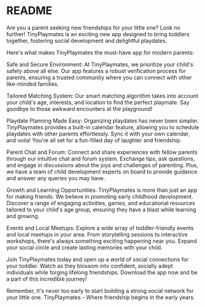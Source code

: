 # README

Are you a parent seeking new friendships for your little one? Look no further! TinyPlaymates is an exciting new app designed to bring toddlers together, fostering social development and delightful playdates.

Here's what makes TinyPlaymates the must-have app for modern parents:

Safe and Secure Environment: At TinyPlaymates, we prioritize your child's safety above all else. Our app features a robust verification process for parents, ensuring a trusted community where you can connect with other like-minded families.

Tailored Matching System: Our smart matching algorithm takes into account your child's age, interests, and location to find the perfect playmate. Say goodbye to those awkward encounters at the playground!

Playdate Planning Made Easy: Organizing playdates has never been simpler. TinyPlaymates provides a built-in calendar feature, allowing you to schedule playdates with other parents effortlessly. Sync it with your own calendar, and voila! You're all set for a fun-filled day of laughter and friendship.

Parent Chat and Forum: Connect and share experiences with fellow parents through our intuitive chat and forum system. Exchange tips, ask questions, and engage in discussions about the joys and challenges of parenting. Plus, we have a team of child development experts on board to provide guidance and answer any queries you may have.

Growth and Learning Opportunities: TinyPlaymates is more than just an app for making friends. We believe in promoting early childhood development. Discover a range of engaging activities, games, and educational resources tailored to your child's age group, ensuring they have a blast while learning and growing.

Events and Local Meetups: Explore a wide array of toddler-friendly events and local meetups in your area. From storytelling sessions to interactive workshops, there's always something exciting happening near you. Expand your social circle and create lasting memories with your child.

Join TinyPlaymates today and open up a world of social connections for your toddler. Watch as they blossom into confident, socially adept individuals while forging lifelong friendships. Download the app now and be a part of this incredible journey!

Remember, it's never too early to start building a strong social network for your little one. TinyPlaymates - Where friendship begins in the early years.
